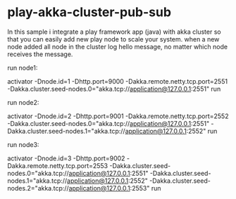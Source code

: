 play-akka-cluster-pub-sub
=========================

In this sample i integrate a play framework app (java) with akka cluster
so that you can easily add new play node to scale your system.
when a new node added all node in the cluster log hello message,
no matter which node receives the message.

run node1:

activator -Dnode.id=1 -Dhttp.port=9000 -Dakka.remote.netty.tcp.port=2551
    -Dakka.cluster.seed-nodes.0="akka.tcp://application@127.0.0.1:2551"
    run

run node2:

activator -Dnode.id=2 -Dhttp.port=9001 -Dakka.remote.netty.tcp.port=2552
    -Dakka.cluster.seed-nodes.0="akka.tcp://application@127.0.0.1:2551"
    -Dakka.cluster.seed-nodes.1="akka.tcp://application@127.0.0.1:2552"
    run

run node3:

activator -Dnode.id=3 -Dhttp.port=9002 -Dakka.remote.netty.tcp.port=2553
    -Dakka.cluster.seed-nodes.0="akka.tcp://application@127.0.0.1:2551"
    -Dakka.cluster.seed-nodes.1="akka.tcp://application@127.0.0.1:2552"
    -Dakka.cluster.seed-nodes.2="akka.tcp://application@127.0.0.1:2553"
    run